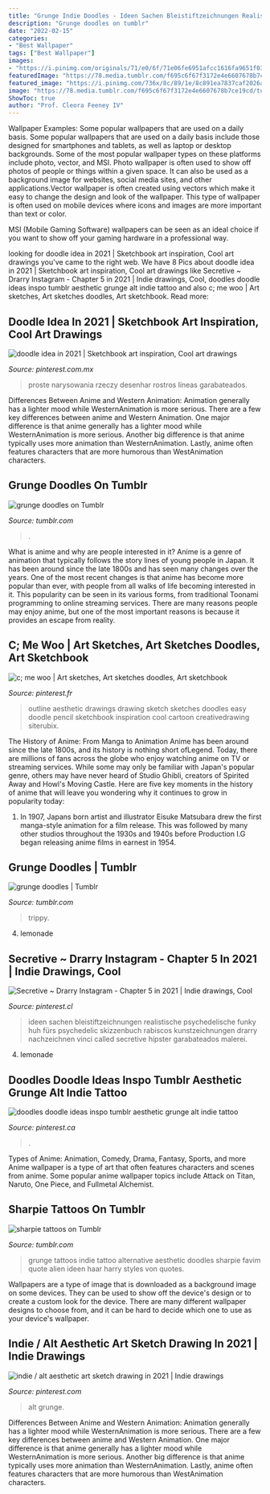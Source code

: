 ```yaml
---
title: "Grunge Indie Doodles - Ideen Sachen Bleistiftzeichnungen Realistische Psychedelische Funky Huh Fürs Psychedelic Skizzenbuch Rabiscos Kunstzeichnungen Drarry Nachzeichnen Vinci Called Secretive Hípster Garabateados Malerei"
description: "Grunge doodles on tumblr"
date: "2022-02-15"
categories:
- "Best Wallpaper"
tags: ["Best Wallpaper"]
images:
- "https://i.pinimg.com/originals/71/e0/6f/71e06fe6951afcc1616fa9651f03d94f.jpg"
featuredImage: "https://78.media.tumblr.com/f695c6f67f3172e4e6607678b7ce19cd/tumblr_o0yf8pBKAf1uqrox0o1_500.jpg"
featured_image: "https://i.pinimg.com/736x/8c/89/1e/8c891ea7837caf2026a811040a80229d.jpg"
image: "https://78.media.tumblr.com/f695c6f67f3172e4e6607678b7ce19cd/tumblr_o0yf8pBKAf1uqrox0o1_500.jpg"
ShowToc: true
author: "Prof. Cleora Feeney IV"
---
```



Wallpaper Examples: Some popular wallpapers that are used on a daily basis.
Some popular wallpapers that are used on a daily basis include those designed for smartphones and tablets, as well as laptop or desktop backgrounds. Some of the most popular wallpaper types on these platforms include photo, vector, and MSI. 
Photo wallpaper is often used to show off photos of people or things within a given space. It can also be used as a background image for websites, social media sites, and other applications.Vector wallpaper is often created using vectors which make it easy to change the design and look of the wallpaper. This type of wallpaper is often used on mobile devices where icons and images are more important than text or color. 

MSI (Mobile Gaming Software) wallpapers can be seen as an ideal choice if you want to show off your gaming hardware in a professional way.

	

		
looking for doodle idea in 2021 | Sketchbook art inspiration, Cool art drawings you've came to the right web. We have 8 Pics about doodle idea in 2021 | Sketchbook art inspiration, Cool art drawings like Secretive ~ Drarry Instagram - Chapter 5 in 2021 | Indie drawings, Cool, doodles doodle ideas inspo tumblr aesthetic grunge alt indie tattoo and also c; me woo | Art sketches, Art sketches doodles, Art sketchbook. Read more:
		
    
## Doodle Idea In 2021 | Sketchbook Art Inspiration, Cool Art Drawings

<img loading=lazy src="https://i.pinimg.com/736x/cc/9b/20/cc9b20e38cf3f8ee9ab3ddc33c88da26.jpg" onerror="this.onerror=null;this.src='https://tse2.mm.bing.net/th?id=OIP.IDGTOGLpqHoWAxjc1YFk3QHaNK&amp;pid=15.1';" alt="doodle idea in 2021 | Sketchbook art inspiration, Cool art drawings">

_Source: pinterest.com.mx_

>proste narysowania rzeczy desenhar rostros líneas garabateados. 

	

Differences Between Anime and Western Animation: Animation generally has a lighter mood while WesternAnimation is more serious.
There are a few key differences between anime and Western Animation. One major difference is that anime generally has a lighter mood while WesternAnimation is more serious. Another big difference is that anime typically uses more animation than WesternAnimation. Lastly, anime often features characters that are more humorous than WestAnimation characters.

    
## Grunge Doodles On Tumblr

<img loading=lazy src="https://40.media.tumblr.com/79fb7f5171106ae16bf99b208915b661/tumblr_npvxsrizAl1uw4iv1o1_500.jpg" onerror="this.onerror=null;this.src='https://tse4.mm.bing.net/th?id=OIP.fW0cv9tqQ4EsDArTJcjTawHaJ4&amp;pid=15.1';" alt="grunge doodles on Tumblr">

_Source: tumblr.com_

>. 

	

What is anime and why are people interested in it?
Anime is a genre of animation that typically follows the story lines of young people in Japan. It has been around since the late 1800s and has seen many changes over the years. One of the most recent changes is that anime has become more popular than ever, with people from all walks of life becoming interested in it. This popularity can be seen in its various forms, from traditional Toonami programming to online streaming services. There are many reasons people may enjoy anime, but one of the most important reasons is because it provides an escape from reality.

    
## C; Me Woo | Art Sketches, Art Sketches Doodles, Art Sketchbook

<img loading=lazy src="https://i.pinimg.com/originals/bd/2b/a2/bd2ba2dd493be961e5100cb21cb7dace.jpg" onerror="this.onerror=null;this.src='https://tse1.mm.bing.net/th?id=OIP.cLBsixZLNr5QyQxK2HQ0VwHaJ4&amp;pid=15.1';" alt="c; me woo | Art sketches, Art sketches doodles, Art sketchbook">

_Source: pinterest.fr_

>outline aesthetic drawings drawing sketch sketches doodles easy doodle pencil sketchbook inspiration cool cartoon creativedrawing siterubix. 

	

The History of Anime: From Manga to Animation
Anime has been around since the late 1800s, and its history is nothing short ofLegend. Today, there are millions of fans across the globe who enjoy watching anime on TV or streaming services. While some may only be familiar with Japan's popular genre, others may have never heard of Studio Ghibli, creators of Spirited Away and Howl's Moving Castle. Here are five key moments in the history of anime that will leave you wondering why it continues to grow in popularity today:
1) In 1907, Japans born artist and illustrator Eisuke Matsubara drew the first manga-style animation for a film release. This was followed by many other studios throughout the 1930s and 1940s before Production I.G began releasing anime films in earnest in 1954.

    
## Grunge Doodles | Tumblr

<img loading=lazy src="http://38.media.tumblr.com/c0189e39f58383edbfde151bd90f3947/tumblr_nkv67uidrW1tpdcs9o1_500.gif" onerror="this.onerror=null;this.src='https://tse2.mm.bing.net/th?id=OIP.sIhNEpkxTQtifhiThR4sAQHaJH&amp;pid=15.1';" alt="grunge doodles | Tumblr">

_Source: tumblr.com_

>trippy. 

	

4. lemonade 

    
## Secretive ~ Drarry Instagram - Chapter 5 In 2021 | Indie Drawings, Cool

<img loading=lazy src="https://i.pinimg.com/736x/a9/73/e1/a973e1ab174d64f8a2b2b168cfd80a95.jpg" onerror="this.onerror=null;this.src='https://tse1.mm.bing.net/th?id=OIP.rFpZzRcd_aS1b6eltRYdHAHaK_&amp;pid=15.1';" alt="Secretive ~ Drarry Instagram - Chapter 5 in 2021 | Indie drawings, Cool">

_Source: pinterest.cl_

>ideen sachen bleistiftzeichnungen realistische psychedelische funky huh fürs psychedelic skizzenbuch rabiscos kunstzeichnungen drarry nachzeichnen vinci called secretive hípster garabateados malerei. 

	

4. lemonade 

    
## Doodles Doodle Ideas Inspo Tumblr Aesthetic Grunge Alt Indie Tattoo

<img loading=lazy src="https://i.pinimg.com/originals/71/e0/6f/71e06fe6951afcc1616fa9651f03d94f.jpg" onerror="this.onerror=null;this.src='https://tse2.mm.bing.net/th?id=OIP.WbY-9WGXbasHRgd_vMkb8QHaJ4&amp;pid=15.1';" alt="doodles doodle ideas inspo tumblr aesthetic grunge alt indie tattoo">

_Source: pinterest.ca_

>. 

	

Types of Anime: Animation, Comedy, Drama, Fantasy, Sports, and more
Anime wallpaper is a type of art that often features characters and scenes from anime. Some popular anime wallpaper topics include Attack on Titan, Naruto, One Piece, and Fullmetal Alchemist.

    
## Sharpie Tattoos On Tumblr

<img loading=lazy src="https://78.media.tumblr.com/f695c6f67f3172e4e6607678b7ce19cd/tumblr_o0yf8pBKAf1uqrox0o1_500.jpg" onerror="this.onerror=null;this.src='https://tse2.mm.bing.net/th?id=OIP.ALWUIWTH3hXIs1XTrOncNgHaHa&amp;pid=15.1';" alt="sharpie tattoos on Tumblr">

_Source: tumblr.com_

>grunge tattoos indie tattoo alternative aesthetic doodles sharpie favim quote alien ideen haar harry styles von quotes. 

	

Wallpapers are a type of image that is downloaded as a background image on some devices. They can be used to show off the device's design or to create a custom look for the device. There are many different wallpaper designs to choose from, and it can be hard to decide which one to use as your device's wallpaper.

    
## Indie / Alt Aesthetic Art Sketch Drawing In 2021 | Indie Drawings

<img loading=lazy src="https://i.pinimg.com/736x/8c/89/1e/8c891ea7837caf2026a811040a80229d.jpg" onerror="this.onerror=null;this.src='https://tse3.mm.bing.net/th?id=OIP.x7gYISWbp-QKCzbgxPbcowHaKb&amp;pid=15.1';" alt="indie / alt aesthetic art sketch drawing in 2021 | Indie drawings">

_Source: pinterest.com_

>alt grunge. 

	

Differences Between Anime and Western Animation: Animation generally has a lighter mood while WesternAnimation is more serious.
There are a few key differences between anime and Western Animation. One major difference is that anime generally has a lighter mood while WesternAnimation is more serious. Another big difference is that anime typically uses more animation than WesternAnimation. Lastly, anime often features characters that are more humorous than WestAnimation characters.

